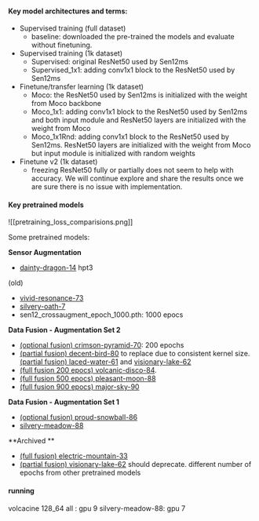 #### Key model architectures and terms:
-   Supervised training (full dataset)
    -   baseline: downloaded the pre-trained the models and evaluate without finetuning.
-   Supervised training (1k dataset)
    -   Supervised: original ResNet50 used by Sen12ms
    -   Supervised_1x1: adding conv1x1 block to the ResNet50 used by Sen12ms
-   Finetune/transfer learning (1k dataset)
    -   Moco: the ResNet50 used by Sen12ms is initialized with the weight from Moco backbone
    -   Moco_1x1: adding conv1x1 block to the ResNet50 used by Sen12ms and both input module and ResNet50 layers are initialized with the weight from Moco
    -   Moco_1x1Rnd: adding conv1x1 block to the ResNet50 used by Sen12ms. ResNet50 layers are initialized with the weight from Moco but input module is initialized with random weights
-   Finetune v2 (1k dataset)
    -   freezing ResNet50 fully or partially does not seem to help with accuracy. We will continue explore and share the results once we are sure there is no issue with implementation.

#### Key pretrained models 

![[pretraining_loss_comparisions.png]]

Some pretrained models: 

**Sensor Augmentation** 
- [dainty-dragon-14](https://wandb.ai/cal-capstone/hpt3/runs/b2de56v2) hpt3 

(old)
- [vivid-resonance-73](https://wandb.ai/cjrd/BDOpenSelfSup-tools/runs/3qjvxo2p)
- [silvery-oath-7](https://wandb.ai/cal-capstone/hpt2/runs/2rr3864e) 
- sen12_crossaugment_epoch_1000.pth: 1000 epocs 

**Data Fusion - Augmentation Set 2**
- [(optional fusion) crimson-pyramid-70](https://wandb.ai/cal-capstone/hpt4/runs/2iu8yfs6): 200 epochs 
- [(partial fusion) decent-bird-80](https://wandb.ai/cal-capstone/hpt4/runs/yuy7sdav) to replace due to consistent kernel size.  [(partial fusion) laced-water-61](https://wandb.ai/cal-capstone/hpt4/runs/367tz8vs) and [visionary-lake-62](https://wandb.ai/cal-capstone/hpt4/runs/1srlc7jr)
- [(full  fusion 200 epocs) volcanic-disco-84](https://wandb.ai/cal-capstone/hpt4/runs/21toacw1). 
- [(full fusion 500 epocs) pleasant-moon-88](https://wandb.ai/cal-capstone/hpt4/runs/11yc8up0)
- [(full fusion 900 epocs) major-sky-90](https://wandb.ai/cal-capstone/hpt4/runs/3l1wwwvo) 

**Data Fusion - Augmentation Set 1**
- [(optional fusion) proud-snowball-86](https://wandb.ai/cal-capstone/hpt4/runs/3lsgncpe) 
- [silvery-meadow-88](https://wandb.ai/cal-capstone/hpt4/runs/1jkg2ym0)

**Archived **
- [(full fusion) electric-mountain-33](https://wandb.ai/cal-capstone/hpt4/runs/ak0xdbfu)
- [(partial fusion) visionary-lake-62](https://wandb.ai/cal-capstone/hpt4/runs/1srlc7jr/overview?workspace=user-taeil)  should deprecate. different number of epochs from other pretrained models 


#### running

volcacine 128_64 all : gpu 9
silvery-meadow-88: gpu 7 
